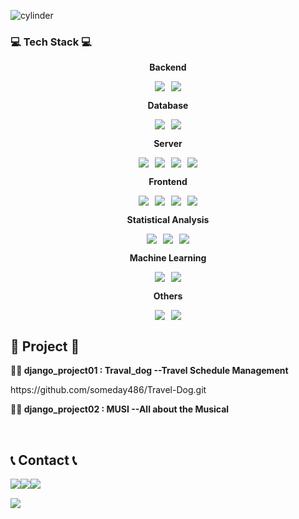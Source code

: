 
![cylinder](https://capsule-render.vercel.app/api?type=cylinder&color=auto&text=Mily&fontAlignY=45&fontSize=40&height=150&animation=blinking&desc=Here%20are%20some%20ideas%20to%20get%20you%20started&descAlignY=70)


<!--
**mily0771/mily0771** is a ✨ _special_ ✨ repository because its `README.md` (this file) appears on your GitHub profile.

Here are some ideas to get you started:

- 🔭 I’m currently working on ...
- 🌱 I’m currently learning ...
- 👯 I’m looking to collaborate on ...
- 🤔 I’m looking for help with ...
- 💬 Ask me about ...
- 📫 How to reach me: ...
- 😄 Pronouns: ...
- ⚡ Fun fact: ...
-->

### 💻 Tech Stack 💻
<div align="center">
    <!-- Backend -->
    <p><strong>Backend</strong></p>
    <div style="display: flex; justify-content: center; gap: 10px;">
        <img src="https://img.shields.io/badge/Java-007396?style=for-the-badge&logo=Java&logoColor=white"> 
        <img src="https://img.shields.io/badge/python-3670A0?style=for-the-badge&logo=python&logoColor=ffdd54">
    </div>
    <!-- Database -->
    <p><strong>Database</strong></p>
    <div style="display: flex; justify-content: center; gap: 10px;">
        <img src="https://img.shields.io/badge/oracle-F80000?style=for-the-badge&logo=oracle&logoColor=white"> 
        <img src="https://img.shields.io/badge/mysql-4479A1?style=for-the-badge&logo=mysql&logoColor=white"> 
    </div>
    <!-- Server -->
    <p><strong>Server</strong></p>
    <div style="display: flex; justify-content: center; gap: 10px;">
        <img src="https://img.shields.io/badge/django-%23092E20.svg?style=for-the-badge&logo=django&logoColor=white">
        <img src="https://img.shields.io/badge/Ubuntu-E95420?style=for-the-badge&logo=ubuntu&logoColor=white">
        <img src="https://img.shields.io/badge/linux-FCC624?style=for-the-badge&logo=linux&logoColor=black"> 
        <img src="https://img.shields.io/badge/Amazon AWS-232F3E?style=for-the-badge&logo=amazon aws&logoColor=white"> 
    </div>
    <!-- Frontend -->
    <p><strong>Frontend</strong></p>
    <div style="display: flex; justify-content: center; gap: 10px;">
        <img src="https://img.shields.io/badge/html5-%23E34F26.svg?style=for-the-badge&logo=html5&logoColor=white"> 
        <img src="https://img.shields.io/badge/css3-%231572B6.svg?style=for-the-badge&logo=css3&logoColor=white">
        <img src="https://img.shields.io/badge/javascript-F7DF1E?style=flat-square&logo=javascript&logoColor=black"> 
        <img src="https://img.shields.io/badge/bootstrap-7952B3?style=flat-square&logo=bootstrap&logoColor=white">
    </div>
    <!-- Statistical Analysis -->    
    <p><strong>Statistical Analysis</strong></p>
    <div style="display: flex; justify-content: center; gap: 10px;">
        <img src="https://img.shields.io/badge/r-%23276DC3.svg?style=for-the-badge&logo=r&logoColor=white">
        <img src="https://img.shields.io/badge/SPSS-FD283C?style=for-the-badge&logo=spss&logoColor=white">       
        <img src="https://img.shields.io/badge/Notion-%23000000.svg?style=for-the-badge&logo=notion&logoColor=white">
    </div>
    <!-- Machine Learning -->    
    <p><strong>Machine Learning</strong></p>
    <div style="display: flex; justify-content: center; gap: 10px;">        
        <img src="https://img.shields.io/badge/TensorFlow-%23FF6F00.svg?style=for-the-badge&logo=TensorFlow&logoColor=white">        
        <img src="https://img.shields.io/badge/scikit--learn-%23F7931E.svg?style=for-the-badge&logo=scikit-learn&logoColor=white">
    </div>
    <!-- Others -->    
    <p><strong>Others</strong></p>
    <div style="display: flex; justify-content: center; gap: 10px;">        
        <img src="https://img.shields.io/badge/Zoom-2D8CFF?style=for-the-badge&logo=zoom&logoColor=white">        
        <img src="https://img.shields.io/badge/Notion-%23000000.svg?style=for-the-badge&logo=notion&logoColor=white">
    </div>
</div>




## 🧿 Project 🧿
<p><strong> 🙋‍♀️ django_project01 : Traval_dog --Travel Schedule Management</strong></p>
<p>https://github.com/someday486/Travel-Dog.git</p>

<p><strong>🙋‍♀️ django_project02 : MUSI --All about the Musical</strong></p><br>
<p></p>

## 📞 Contact 📞
<div style="display:flex; flex-direction:row;">
    <a href="mailto:milymellow077@gmail.com">
        <img src="https://img.shields.io/badge/Gmail-EA4335?style=for-the-badge&logo=Gmail&logoColor=white"> 
    </a>
    <a href="https://open.kakao.com/o/sGFzzbsf">
        <img src="https://img.shields.io/badge/KakaoTalk-FFCD00?style=for-the-badge&logoColor=black&logo=KakaoTalk"> 
    </a>
    <a href="https://www.instagram.com/">
        <img src="https://img.shields.io/badge/Instagram-E4405F?style=for-the-badge&logo=Instagram&logoColor=white"> 
    </a><br>
</div>

<p align="left"> 
  <img src="https://github-readme-stats.vercel.app/api?username=khn5906&theme=vue&show_icons=true"/></a>
</p>
